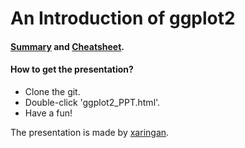 # An Introduction of ggplot2

#### [Summary](https://github.com/kannyjyk/ggplot2-xaringan/blob/master/ggplot2_PPT.Rmd) and [Cheatsheet](https://github.com/kannyjyk/ggplot2-xaringan/blob/master/ggplot2-cheatsheet.pdf).

#### How to get the presentation?

 * Clone the git.
 * Double-click 'ggplot2_PPT.html'.
 * Have a fun!

The presentation is made by [xaringan](https://github.com/yihui/xaringan).
